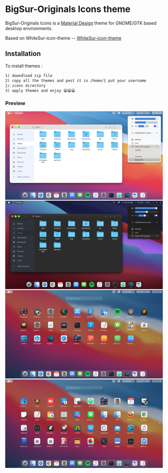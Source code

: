 # BigSur-Originals Icons theme

BigSur-Originals Icons is a [Material Design](https://material.io) theme for GNOME/GTK based desktop environments.

Based on WhiteSur-icon-theme --  [WhiteSur-icon-theme](https://github.com/vinceliuice/WhiteSur-icon-theme)

## Installation
To install themes :

    1) downdload zip file
    2) copy all the themes and pest it in /home/{ put your username }/.icons directory
    3) apply themes and enjoy 😀😀😀

### Preview

![BigSur-Originals](preview/1.png?raw=true)
![BigSur-Originals](preview/2.png?raw=true)
![BigSur-Originals](preview/3.png?raw=true)
![BigSur-Originals](preview/4.png?raw=true)
